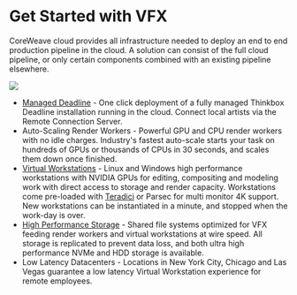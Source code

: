 # Get Started with VFX

CoreWeave cloud provides all infrastructure needed to deploy an end to end production pipeline in the cloud. A solution can consist of the full cloud pipeline, or only certain components combined with an existing pipeline elsewhere.

![](../../.gitbook/assets/110822001-a1eafa00-825e-11eb-9f67-66411d3ad641.png)

* [Managed Deadline](deadline.md) - One click deployment of a fully managed Thinkbox Deadline installation running in the cloud. Connect local artists via the Remote Connection Server.
* Auto-Scaling Render Workers - Powerful GPU and CPU render workers with no idle charges. Industry's fastest auto-scale starts your task on hundreds of GPUs or thousands of CPUs in 30 seconds, and scales them down once finished.
* [Virtual Workstations](../../virtual-servers/getting-started.md) - Linux and Windows high performance workstations with NVIDIA GPUs for editing, compositing and modeling work with direct access to storage and render capacity. Workstations come pre-loaded with [Teradici](https://www.teradici.com) or Parsec for multi monitor 4K support. New workstations can be instantiated in a minute, and stopped when the work-day is over.
* [High Performance Storage](../../docs/storage/storage.md) - Shared file systems optimized for VFX feeding render workers and virtual workstations at wire speed. All storage is replicated to prevent data loss, and both ultra high performance NVMe and HDD storage is available.
* Low Latency Datacenters - Locations in New York City, Chicago and Las Vegas guarantee a low latency Virtual Workstation experience for remote employees.
